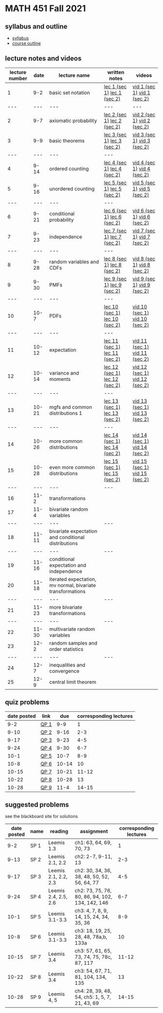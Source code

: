 # MATH 451 Fall 2021

## syllabus and outline

- [syllabus](docs/syllabus.md)
- [course outline](docs/outline.pdf)

## lecture notes and videos

lecture number | date | lecture name | written notes | videos |
--- | ---|---|---| --- | 
1|9-2 | basic set notation | [lec 1 (sec 1)](lns/lec1_1.pdf) [lec 1 (sec 2)](lns/lec1_2.pdf) | [vid 1 (sec 1)](https://youtu.be/QJbK_ws7lyE) [vid 1 (sec 2)](https://youtu.be/JYriMSTXa9g) |
---|---|---|---|---
2|9-7 | axiomatic probability | [lec 2 (sec 1)](lns/lec2_1.pdf) [lec 2 (sec 2)](lns/lec2_2.pdf) | [vid 2 (sec 1)](https://youtu.be/tzIWEPyBE3A) [vid 2 (sec 2)](https://youtu.be/XNjkV_m26Hw) |
3|9-9 | basic theorems | [lec 3 (sec 1)](lns/lec3_1.pdf) [lec 3 (sec 2)](lns/lec3_2.pdf) | [vid 3 (sec 1)](https://youtu.be/M80RZlPdQ1A) [vid 3 (sec 2)](https://youtu.be/FHW8PhScfVo) |
--- | ---|---|---|
4|9-14 | ordered counting | [lec 4 (sec 1)](lns/lec4_1.pdf) [lec 4 (sec 2)](lns/lec4_2.pdf) | [vid 4 (sec 1)](https://youtu.be/bg7q3AeKVgY) [vid 4 (sec 2)](https://youtu.be/2Hj9yGrq17k) |
5|9-16 | unordered counting | [lec 5 (sec 1)](lns/lec5_1.pdf) [lec 5 (sec 2)](lns/lec5_2.pdf) | [vid 5 (sec 1)](https://youtu.be/b4kV6HjdzG0) [vid 5 (sec 2)](https://youtu.be/bf8x3FrRf8U) |
--- | ---|---|---|
6|9-21 | conditional probability | [lec 6 (sec 1)](lns/lec6_1.pdf) [lec 6 (sec 2)](lns/lec6_2.pdf) | [vid 6 (sec 1)](https://youtu.be/8g6--txBIGA) [vid 6 (sec 2)](https://youtu.be/6lhwhvfYE6I) |
7|9-23 | independence | [lec 7 (sec 1)](lns/lec7_1.pdf) [lec 7 (sec 2)](lns/lec7_2.pdf) | [vid 7 (sec 1)](https://youtu.be/K9VHT85D05A) [vid 7 (sec 2)](https://youtu.be/ZYqQLGIeUQo) |
--- | ---|---|---|
8|9-28 | random variables and CDFs | [lec 8 (sec 1)](lns/lec8_1.pdf) [lec 8 (sec 2)](lns/lec8_2.pdf) | [vid 8 (sec 1)](https://youtu.be/AmiWVlocJIg) [vid 8 (sec 2)](https://youtu.be/-i2bwIi0rS0) |
9|9-30 | PMFs | [lec 9 (sec 1)](lns/lec9_1.pdf) [lec 9 (sec 2)](lns/lec9_2.pdf) | [vid 9 (sec 1)](https://youtu.be/1IsLacNG8OE) [vid 9 (sec 2)](https://youtu.be/aLjdRSmkEdo) |
--- | ---|---|---|
10|10-7 | PDFs | [lec 10 (sec 1)](lns/lec10_1.pdf) [lec 10 (sec 2)](lns/lec10_2.pdf) | [vid 10 (sec 1)](https://youtu.be/9cgjxHcdJtM) [vid 10 (sec 2)](https://youtu.be/y9m7ADahjOE) |
--- | ---|---|---|
11|10-12 | expectation | [lec 11 (sec 1)](lns/lec11_1.pdf) [lec 11 (sec 2)](lns/lec11_2.pdf) | [vid 11 (sec 1)](https://youtu.be/o4Iho-lWf4k) [vid 11 (sec 2)](https://youtu.be/-hvfGpRQrKk) |
12|10-14 | variance and moments | [lec 12 (sec 1)](lns/lec12_1.pdf) [lec 12 (sec 2)](lns/lec12_2.pdf) | [vid 12 (sec 1)](https://youtu.be/fHwdf2E2l5I) [vid 12 (sec 2)](https://youtu.be/6iiO-1ZDDb8) |
--- | ---|---|---|
13|10-21 | mgfs and common distributions 1 | [lec 13 (sec 1)](lns/lec13_1.pdf) [lec 13 (sec 2)](lns/lec13_2.pdf) | [vid 13 (sec 1)](https://youtu.be/hq56tcB_q8M) [vid 13 (sec 2)](https://youtu.be/aXchpMTxsWw) |
--- | ---|---|---|
14|10-26 | more common distributions | [lec 14 (sec 1)](lns/lec14_1.pdf) [lec 14 (sec 2)](lns/lec14_2.pdf) | [vid 14 (sec 1)](https://youtu.be/vXAGxks4E3Q) [vid 14 (sec 2)](https://youtu.be/BARbzjB4cW4)
15|10-28 | even more common distributions | [lec 15 (sec 1)](lns/lec15_1.pdf) [lec 15 (sec 2)](lns/lec15_2.pdf) | [vid 15 (sec 1)](https://youtu.be/sn81PJP-0OQ) [vid 15 (sec 2)](https://youtu.be/yFpMgW1qJG8)
--- | ---|---|---|
16|11-2 | transformations | | |
17|11-4 | bivariate random variables | | |
--- | ---|---|---|
18|11-11 | bivariate expectation and conditional distributions | | |
--- | ---|---|---|
19|11-16 | conditional expectation and independence | | |
20|11-18 | iterated expectation, mv normal, bivariate transformations | | |
--- | ---|---|---|
21|11-23 | more bivariate transformations | | |
--- | ---|---|---|
22|11-30 | multivariate random variables | | |
23|12-2 | random samples and order statistics | | |
--- | ---|---|---|
24|12-7 | inequalities and convergence | | |
25|12-9 | central limit theorem | | | 


## quiz problems

date posted | link | due | corresponding lectures |
--- | --- | --- | --- |
9-2 | [QP 1](qp/qp1.pdf) | 9-9 | 1
9-10 | [QP 2](qp/qp2.pdf) | 9-16 | 2-3
9-17 | [QP 3](qp/qp3.pdf) | 9-23 | 4-5
9-24 | [QP 4](qp/qp4.pdf) | 9-30 | 6-7
10-1 | [QP 5](qp/qp5.pdf) | 10-7 | 8-9
10-8 | [QP 6](qp/qp6.pdf) | 10-14 | 10
10-15 | [QP 7](qp/qp7.pdf) | 10-21 | 11-12
10-22 | [QP 8](qp/qp8.pdf) | 10-28 | 13
10-28 | [QP 9](qp/qp9.pdf) | 11-4 | 14-15

## suggested problems

see the blackboard site for solutions

date posted | name |  reading| assignment | corresponding lectures |
--- | --- | --- |--- | --- |
9-2 | SP 1 | Leemis 1.3 | ch1: 63, 64, 69, 70, 73 | 1
9-13 | SP 2 | Leemis 2.1, 2.2 | ch2: 2-7, 9-11, 13 | 2-3
9-17 | SP 3 | Leemis 2.1, 2.2, 2.3 | ch2: 30, 34, 36, 38, 48, 50, 52, 56, 64, 77| 4-5
9-24 | SP 4 | Leemis 2.4, 2.5, 2.6 | ch2: 73, 75, 76, 80, 86, 94, 102, 134, 142, 146 | 6-7
10-1 | SP 5 | Leemis 3.1-3.3 | ch3: 4, 7, 8, 9, 14, 15, 24, 34, 35, 36 | 8-9
10-8 | SP 6 | Leemis 3.1-3.3 | ch3: 18, 19, 25, 28, 48, 78a,b, 133a | 10
10-15 | SP 7 | Leemis 3.4 | ch3: 57, 61, 65, 73, 74, 75, 78c, 87, 117 | 11-12
10-22 | SP 8 | Leemis 3.4 | ch3: 54, 67, 71, 81, 104, 134, 135 | 13
10-28 | SP 9 | Leemis 4, 5 | ch4: 28, 39, 48, 54, ch5: 1, 5, 7, 21, 43, 69 | 14-15
